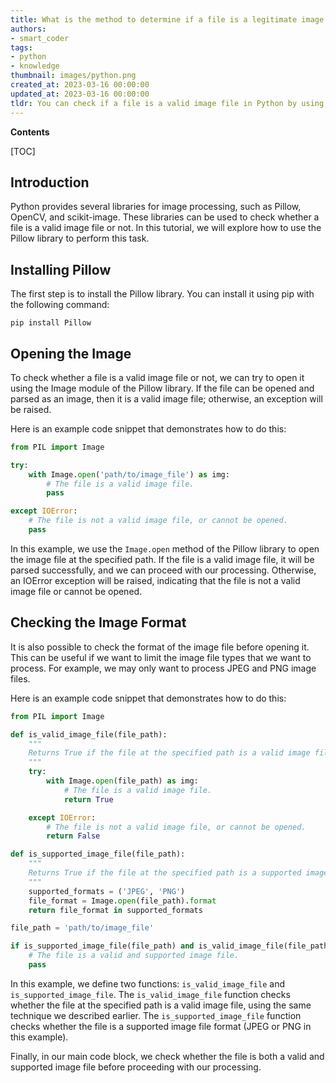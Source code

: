 ```yaml
---
title: What is the method to determine if a file is a legitimate image file?
authors:
- smart_coder
tags:
- python
- knowledge
thumbnail: images/python.png
created_at: 2023-03-16 00:00:00
updated_at: 2023-03-16 00:00:00
tldr: You can check if a file is a valid image file in Python by using the Pillow library to try to open the file and catching any exceptions if the file cannot be opened.
---
```


**Contents**

[TOC]

## Introduction
Python provides several libraries for image processing, such as Pillow, OpenCV, and scikit-image. These libraries can be used to check whether a file is a valid image file or not. In this tutorial, we will explore how to use the Pillow library to perform this task.

## Installing Pillow
The first step is to install the Pillow library. You can install it using pip with the following command:

```
pip install Pillow
```

## Opening the Image
To check whether a file is a valid image file or not, we can try to open it using the Image module of the Pillow library. If the file can be opened and parsed as an image, then it is a valid image file; otherwise, an exception will be raised.

Here is an example code snippet that demonstrates how to do this:

``` python
from PIL import Image

try:
    with Image.open('path/to/image_file') as img:
        # The file is a valid image file.
        pass

except IOError:
    # The file is not a valid image file, or cannot be opened.
    pass
```

In this example, we use the `Image.open` method of the Pillow library to open the image file at the specified path. If the file is a valid image file, it will be parsed successfully, and we can proceed with our processing. Otherwise, an IOError exception will be raised, indicating that the file is not a valid image file or cannot be opened.

## Checking the Image Format
It is also possible to check the format of the image file before opening it. This can be useful if we want to limit the image file types that we want to process. For example, we may only want to process JPEG and PNG image files.

Here is an example code snippet that demonstrates how to do this:

``` python
from PIL import Image

def is_valid_image_file(file_path):
    """
    Returns True if the file at the specified path is a valid image file.
    """
    try:
        with Image.open(file_path) as img:
            # The file is a valid image file.
            return True

    except IOError:
        # The file is not a valid image file, or cannot be opened.
        return False

def is_supported_image_file(file_path):
    """
    Returns True if the file at the specified path is a supported image file format.
    """
    supported_formats = ('JPEG', 'PNG')
    file_format = Image.open(file_path).format
    return file_format in supported_formats

file_path = 'path/to/image_file'

if is_supported_image_file(file_path) and is_valid_image_file(file_path):
    # The file is a valid and supported image file.
    pass
```

In this example, we define two functions: `is_valid_image_file` and `is_supported_image_file`. The `is_valid_image_file` function checks whether the file at the specified path is a valid image file, using the same technique we described earlier. The `is_supported_image_file` function checks whether the file is a supported image file format (JPEG or PNG in this example).

Finally, in our main code block, we check whether the file is both a valid and supported image file before proceeding with our processing.
